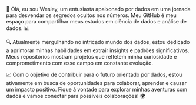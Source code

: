

👋 Olá, eu sou Wesley, um entusiasta apaixonado por dados em uma jornada para desvendar os segredos ocultos nos números. Meu GitHub é meu espaço para compartilhar meus estudos em ciência de dados e análise de dados. 📊

🔍 Atualmente mergulhando no intricado mundo dos dados, estou dedicado a aprimorar minhas habilidades em extrair insights e padrões significativos. Meus repositórios mostram projetos que refletem minha curiosidade e comprometimento com esse campo em constante evolução.

📈 Com o objetivo de contribuir para o futuro orientado por dados, estou ativamente em busca de oportunidades para colaborar, aprender e causar um impacto positivo. Fique à vontade para explorar minhas aventuras com dados e vamos conectar para possíveis colaborações! 🌍
